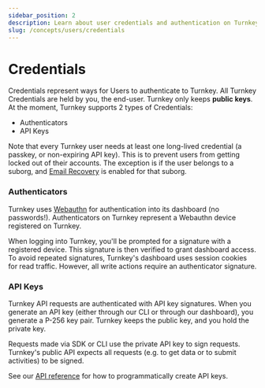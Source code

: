 ```yaml
---
sidebar_position: 2
description: Learn about user credentials and authentication on Turnkey
slug: /concepts/users/credentials
---
```


# Credentials

Credentials represent ways for Users to authenticate to Turnkey. All Turnkey Credentials are held by you, the end-user. Turnkey only keeps **public keys**. At the moment, Turnkey supports 2 types of Credentials:

- Authenticators
- API Keys

Note that every Turnkey user needs at least one long-lived credential (a passkey, or non-expiring API key). This is to prevent users from getting locked out of their accounts. The exception is if the user belongs to a suborg, and [Email Recovery](/features/email-recovery) is enabled for that suborg.

### Authenticators

Turnkey uses [Webauthn](https://www.w3.org/TR/webauthn-2/) for authentication into its dashboard (no passwords!). Authenticators on Turnkey represent a Webauthn device registered on Turnkey.

When logging into Turnkey, you'll be prompted for a signature with a registered device. This signature is then verified to grant dashboard access. To avoid repeated signatures, Turnkey's dashboard uses session cookies for read traffic. However, all write actions require an authenticator signature.

### API Keys

Turnkey API requests are authenticated with API key signatures. When you generate an API key (either through our CLI or through our dashboard), you generate a P-256 key pair. Turnkey keeps the public key, and you hold the private key.

Requests made via SDK or CLI use the private API key to sign requests. Turnkey's public API expects all requests (e.g. to get data or to submit activities) to be signed.

See our [API reference](../../api/#tag/API-Keys/operation/CreateApiKeys) for how to programmatically create API keys.

